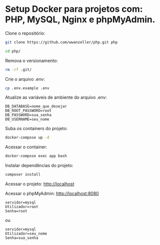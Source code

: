 # Setup Docker para projetos com: PHP, MySQL, Nginx e phpMyAdmin.

Clone o repositório:
```sh
git clone https://github.com/wwanzeller/php.git php
```

```sh
cd php/
```

Remova o versionamento:
```sh
rm -rf .git/
```


Crie o arquivo .env:
```sh
cp .env.example .env
```


Atualize as variáveis de ambiente do arquivo .env:
```dosini
DB_DATABASE=nome_que_desejar
DB_ROOT_PASSWORD=root
DB_PASSWORD=sua_senha
DB_USERNAME=seu_nome
```


Suba os containers do projeto:
```sh
docker-compose up -d
```


Acessar o container:
```sh
docker-compose exec app bash
```


Instalar dependências do projeto:
```sh
composer install
```


Acessar o projeto:
[http://localhost](http://localhost)


Acessar o phpMyAdmin:
[http://localhost:8080](http://localhost:8080)
```dosini
servidor=mysql
Utilizador=root
Senha=root
```
ou

```dosini
servidor=mysql
Utilizador=seu_nome
Senha=sua_senha
```
